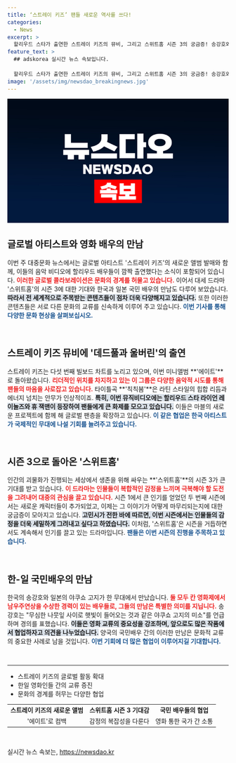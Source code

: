 ```yaml
---
title: ‘스트레이 키즈’ 팬들 새로운 역사를 쓰다!
categories:
  - News
excerpt: >
  할리우드 스타가 출연한 스트레이 키즈의 뮤비, 그리고 스위트홈 시즌 3의 궁금증! 송강호와 야쿠쇼 고지의 만남으로 한-일 영화 교류도 주목받고 있습니다. 여러분의 문화 감성을 자극할 소식이 가득합니다!
feature_text: >
  ## adskorea 실시간 뉴스 속보입니다.

  할리우드 스타가 출연한 스트레이 키즈의 뮤비, 그리고 스위트홈 시즌 3의 궁금증! 송강호와 야쿠쇼 고지의 만남으로 한-일 영화 교류도 주목받고 있습니다. 여러분의 문화 감성을 자극할 소식이 가득합니다!
image: '/assets/img/newsdao_breakingnews.jpg'
---
```


<p><img src="/assets/img/newsdao_breakingnews.jpg" alt="adskorea 속보" /></p>

<h2 data-ke-size="size26">글로벌 아티스트와 영화 배우의 만남</h2>

<p data-ke-size="size16">이번 주 대중문화 뉴스에서는 글로벌 아티스트 '스트레이 키즈'의 새로운 앨범 발매와 함께, 이들의 음악 비디오에 할리우드 배우들이 깜짝 출연했다는 소식이 포함되어 있습니다. <b><span style="color: #ee2323;">이러한 글로벌 콜라보레이션은 문화의 경계를 허물고 있습니다.</span></b> 이어서 대세 드라마 '스위트홈'의 시즌 3에 대한 기대와 한국과 일본 국민 배우의 만남도 다루어 보았습니다. <b><span style="background-color: #21538527;">따라서 전 세계적으로 주목받는 콘텐츠들이 점차 더욱 다양해지고 있습니다.</span></b> 또한 이러한 콘텐츠들은 서로 다른 문화의 교류를 신속하게 이루어 주고 있습니다. <b><span style="color: #1a5490;">이번 기사를 통해 다양한 문화 현상을 살펴보십시오.</span></b></p>

<p data-ke-size="size16">&nbsp;</p>

<h2 data-ke-size="size26">스트레이 키즈 뮤비에 '데드풀과 울버린'의 출연</h2>

<p data-ke-size="size16">스트레이 키즈는 다섯 번째 빌보드 차트를 노리고 있으며, 이번 미니앨범 **'에이트'**로 돌아왔습니다. <b><span style="color: #ee2323;">리더적인 위치를 차지하고 있는 이 그룹은 다양한 음악적 시도를 통해 팬들의 마음을 사로잡고 있습니다.</span></b> 타이틀곡 **'칙칙붐'**은 라틴 스타일의 힙합 리듬과 에너지 넘치는 안무가 인상적이죠. <b><span style="background-color: #21538527;">특히, 이번 뮤직비디오에는 할리우드 스타 라이언 레이놀즈와 휴 잭맨이 등장하여 팬들에게 큰 화제를 모으고 있습니다.</span></b> 이들은 마블의 새로운 프로젝트에 함께 해 글로벌 팬층을 확장하고 있습니다. <b><span style="color: #1a5490;">이 같은 협업은 한국 아티스트가 국제적인 무대에 나설 기회를 늘려주고 있습니다.</span></b></p>

<p data-ke-size="size16">&nbsp;</p>

<h2 data-ke-size="size26">시즌 3으로 돌아온 '스위트홈'</h2>

<p data-ke-size="size16">인간의 괴물화가 진행되는 세상에서 생존을 위해 싸우는 **'스위트홈'**의 시즌 3가 큰 기대를 받고 있습니다. <b><span style="color: #ee2323;">이 드라마는 인물들이 복합적인 감정을 느끼며 극복해야 할 도전을 그려내어 대중의 관심을 끌고 있습니다.</span></b> 시즌 1에서 큰 인기를 얻었던 두 번째 시즌에서는 새로운 캐릭터들이 추가되었고, 이제는 그 이야기가 어떻게 마무리되는지에 대한 궁금증이 모아지고 있습니다. <b><span style="background-color: #21538527;">고민시가 전한 바에 따르면, 이번 시즌에서는 인물들의 감정을 더욱 세밀하게 그려내고 싶다고 하였습니다.</span></b> 이처럼, '스위트홈'은 시즌을 거듭하면서도 계속해서 인기를 끌고 있는 드라마입니다. <b><span style="color: #1a5490;">팬들은 이번 시즌의 진행을 주목하고 있습니다.</span></b></p>

<p data-ke-size="size16">&nbsp;</p>

<h2 data-ke-size="size26">한-일 국민배우의 만남</h2>

<p data-ke-size="size16">한국의 송강호와 일본의 야쿠쇼 고지가 한 무대에서 만났습니다. <b><span style="color: #ee2323;">둘 모두 칸 영화제에서 남우주연상을 수상한 경력이 있는 배우들로, 그들의 만남은 특별한 의미를 지닙니다.</span></b> 송강호는 "무심한 나뭇잎 사이로 햇빛이 들어오는 것과 같은 야쿠쇼 고지의 미소"를 언급하며 경의를 표했습니다. <b><span style="background-color: #21538527;">이들은 영화 교류의 중요성을 강조하며, 앞으로도 많은 작품에서 협업하자고 의견을 나누었습니다.</span></b> 양국의 국민배우 간의 이러한 만남은 문화적 교류의 중요한 사례로 남을 것입니다. <b><span style="color: #1a5490;">이번 기회에 더 많은 협업이 이루어지길 기대합니다.</span></b></p>

<p data-ke-size="size16">&nbsp;</p>

<hr>

<ul>
  <li>스트레이 키즈의 글로벌 활동 확대</li>
  <li>한일 영화인들 간의 교류 증진</li>
  <li>문화의 경계를 허무는 다양한 협업</li>
</ul>

<table style="width: 100%; border-collapse: collapse;">
  <tr>
    <td style="text-align: center; height: 17px;"><b>스트레이 키즈의 새로운 앨범</b></td>
    <td style="text-align: center; height: 17px;"><b>스위트홈 시즌 3 기대감</b></td>
    <td style="text-align: center; height: 17px;"><b>국민 배우들의 협업</b></td>
  </tr>
  <tr>
    <td style="text-align: center; height: 17px;">'에이트'로 컴백</td>
    <td style="text-align: center; height: 17px;">감정의 복잡성을 다룬다</td>
    <td style="text-align: center; height: 17px;">영화 통한 국가 간 소통</td>
  </tr>
</table>

<p data-ke-size="size16">&nbsp;</p>
실시간 뉴스 속보는, <a href="https://newsdao.kr" rel="dofollow">https://newsdao.kr</a>


